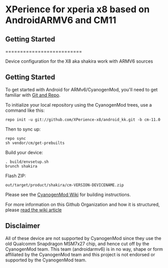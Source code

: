 XPerience for xperia x8 based on AndroidARMV6 and CM11
======================================================

Getting Started
---------------

==========================

Device configuration for the X8 aka shakira work with ARMV6 sources

Getting Started
---------------

To get started with Android for ARMv6/CyanogenMod, you'll need to get
familiar with [Git and Repo](http://source.android.com/source/version-control.html).

To initialize your local repository using the CyanogenMod trees, use a command like this:

    repo init -u git://github.com/XPerience-x8/android_kk.git -b cm-11.0

Then to sync up:

    repo sync
    sh vendor/cm/get-prebuilts

Build your device:

    . build/envsetup.sh
    brunch shakira

Flash ZIP:

    out/target/product/shakira/cm-VERSION-DEVICENAME.zip


Please see the [CyanogenMod Wiki](http://wiki.cyanogenmod.org/) for building instructions.

For more information on this Github Organization and how it is structured,
please [read the wiki article](http://wiki.cyanogenmod.org/index.php/Github_Organization)

Disclaimer
--------

All of these device are not supported by CyanogenMod since they use the old Qualcomm
Snapdragon MSM7x27 chip, and hence cut off by the CyanogenMod team. This team (androidarmv6)
is in no way, shape or form affiliated by the CyanogenMod team and this project is not
endorsed or supported by the CyanogenMod team.
